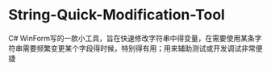 # String-Quick-Modification-Tool
C# WinForm写的一款小工具，旨在快速修改字符串中得变量，在需要使用某条字符串需要频繁变更某个字段得时候，特别得有用；用来辅助测试或开发调试非常便捷
